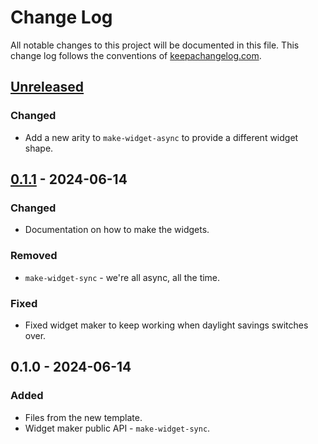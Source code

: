 # Change Log
All notable changes to this project will be documented in this file. This change log follows the conventions of [keepachangelog.com](http://keepachangelog.com/).

## [Unreleased]
### Changed
- Add a new arity to `make-widget-async` to provide a different widget shape.

## [0.1.1] - 2024-06-14
### Changed
- Documentation on how to make the widgets.

### Removed
- `make-widget-sync` - we're all async, all the time.

### Fixed
- Fixed widget maker to keep working when daylight savings switches over.

## 0.1.0 - 2024-06-14
### Added
- Files from the new template.
- Widget maker public API - `make-widget-sync`.

[Unreleased]: https://sourcehost.site/your-name/functional-design/compare/0.1.1...HEAD
[0.1.1]: https://sourcehost.site/your-name/functional-design/compare/0.1.0...0.1.1
